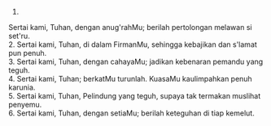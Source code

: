 1.
Sertai kami, Tuhan, dengan anug'rahMu; berilah
pertolongan melawan si set'ru.
<br>
2.
Sertai kami, Tuhan, di dalam FirmanMu,
sehingga kebajikan dan s'lamat pun penuh.
<br>
3.
Sertai kami, Tuhan, dengan cahayaMu;
jadikan kebenaran pemandu yang teguh.
<br>
4.
Sertai kami, Tuhan; berkatMu turunlah.
KuasaMu kaulimpahkan penuh karunia.
<br>
5.
Sertai kami, Tuhan, Pelindung yang teguh,
supaya tak termakan muslihat penyemu.
<br>
6.
Sertai kami, Tuhan, dengan setiaMu;
berilah keteguhan di tiap kemelut.
